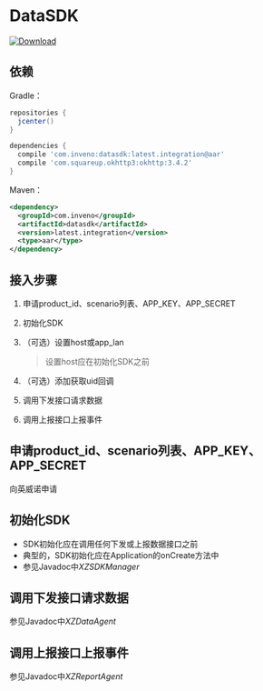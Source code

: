 DataSDK
=====

[ ![Download](https://api.bintray.com/packages/invenogeek/maven/data-sdk/images/download.svg) ](https://bintray.com/invenogeek/maven/data-sdk/_latestVersion)

依赖
--------
Gradle：

```gradle
repositories {
  jcenter() 
}

dependencies {
  compile 'com.inveno:datasdk:latest.integration@aar'
  compile 'com.squareup.okhttp3:okhttp:3.4.2'
}
```

Maven：

```xml
<dependency>
  <groupId>com.inveno</groupId>
  <artifactId>datasdk</artifactId>
  <version>latest.integration</version>
  <type>aar</type>
</dependency>
```

接入步骤
--------
1. 申请product_id、scenario列表、APP_KEY、APP_SECRET

2. 初始化SDK

3. （可选）设置host或app_lan

   > 设置host应在初始化SDK之前

4. （可选）添加获取uid回调

5. 调用下发接口请求数据

6. 调用上报接口上报事件

申请product_id、scenario列表、APP_KEY、APP_SECRET
--------
向英威诺申请

初始化SDK
--------
* SDK初始化应在调用任何下发或上报数据接口之前
* 典型的，SDK初始化应在Application的onCreate方法中 
* 参见Javadoc中*XZSDKManager*

调用下发接口请求数据
-------
参见Javadoc中*XZDataAgent*

调用上报接口上报事件
--------
参见Javadoc中*XZReportAgent*




